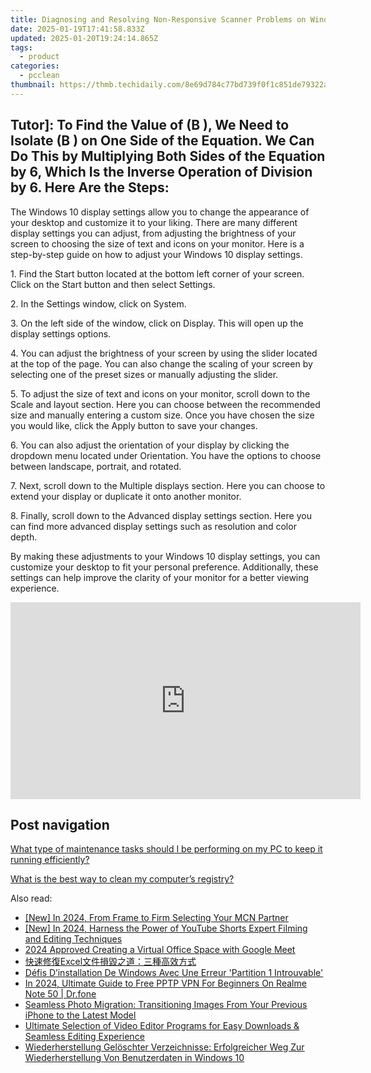 ```yaml
---
title: Diagnosing and Resolving Non-Responsive Scanner Problems on Windows Systems - Tips From YL Software Experts
date: 2025-01-19T17:41:58.833Z
updated: 2025-01-20T19:24:14.865Z
tags:
  - product
categories:
  - pcclean
thumbnail: https://thmb.techidaily.com/8e69d784c77bd739f0f1c851de79322ac9ec55e884e7ced93bcfd0b725d11a77.jpg
---
```


## Tutor]: To Find the Value of \(B \), We Need to Isolate \(B \) on One Side of the Equation. We Can Do This by Multiplying Both Sides of the Equation by 6, Which Is the Inverse Operation of Division by 6. Here Are the Steps:

The Windows 10 display settings allow you to change the appearance of your desktop and customize it to your liking. There are many different display settings you can adjust, from adjusting the brightness of your screen to choosing the size of text and icons on your monitor. Here is a step-by-step guide on how to adjust your Windows 10 display settings. 

1\. Find the Start button located at the bottom left corner of your screen. Click on the Start button and then select Settings.

2\. In the Settings window, click on System.

3\. On the left side of the window, click on Display. This will open up the display settings options. 

4\. You can adjust the brightness of your screen by using the slider located at the top of the page. You can also change the scaling of your screen by selecting one of the preset sizes or manually adjusting the slider.

5\. To adjust the size of text and icons on your monitor, scroll down to the Scale and layout section. Here you can choose between the recommended size and manually entering a custom size. Once you have chosen the size you would like, click the Apply button to save your changes.

6\. You can also adjust the orientation of your display by clicking the dropdown menu located under Orientation. You have the options to choose between landscape, portrait, and rotated.

7\. Next, scroll down to the Multiple displays section. Here you can choose to extend your display or duplicate it onto another monitor.

8\. Finally, scroll down to the Advanced display settings section. Here you can find more advanced display settings such as resolution and color depth. 

By making these adjustments to your Windows 10 display settings, you can customize your desktop to fit your personal preference. Additionally, these settings can help improve the clarity of your monitor for a better viewing experience.

<!-- affiliate ads begin -->
<iframe width="560" height="315" src="https://www.youtube.com/embed/GFHH14XlFCk?si=2HcjQbDx5eG0ZQAt" title="YouTube video player" frameborder="0" allow="accelerometer; autoplay; clipboard-write; encrypted-media; gyroscope; picture-in-picture; web-share" referrerpolicy="strict-origin-when-cross-origin" allowfullscreen></iframe>
<!-- affiliate ads end -->

## Post navigation

[What type of maintenance tasks should I be performing on my PC to keep it running efficiently?](https://tools.techidaily.com/pcclean/products/)

[What is the best way to clean my computer’s registry?](https://tools.techidaily.com/pcclean/products/)

<ins class="adsbygoogle"
     style="display:block"
     data-ad-format="autorelaxed"
     data-ad-client="ca-pub-7571918770474297"
     data-ad-slot="1223367746"></ins>

<ins class="adsbygoogle"
     style="display:block"
     data-ad-client="ca-pub-7571918770474297"
     data-ad-slot="8358498916"
     data-ad-format="auto"
     data-full-width-responsive="true"></ins>

<span class="atpl-alsoreadstyle">Also read:</span>
<div><ul>
<li><a href="https://eaxpv-info.techidaily.com/new-in-2024-from-frame-to-firm-selecting-your-mcn-partner/"><u>[New] In 2024, From Frame to Firm Selecting Your MCN Partner</u></a></li>
<li><a href="https://eaxpv-info.techidaily.com/new-in-2024-harness-the-power-of-youtube-shorts-expert-filming-and-editing-techniques/"><u>[New] In 2024, Harness the Power of YouTube Shorts Expert Filming and Editing Techniques</u></a></li>
<li><a href="https://visual-screen-recording.techidaily.com/2024-approved-creating-a-virtual-office-space-with-google-meet/"><u>2024 Approved Creating a Virtual Office Space with Google Meet</u></a></li>
<li><a href="https://discover-fantastic.techidaily.com/1728471700087-excel/"><u>快速修復Excel文件損毀之道：三種高效方式</u></a></li>
<li><a href="https://discover-fantastic.techidaily.com/defis-dinstallation-de-windows-avec-une-erreur-partition-1-introuvable/"><u>Défis D’installation De Windows Avec Une Erreur 'Partition 1 Introuvable'</u></a></li>
<li><a href="https://phone-solutions.techidaily.com/in-2024-ultimate-guide-to-free-pptp-vpn-for-beginners-on-realme-note-50-drfone-by-drfone-virtual-android/"><u>In 2024, Ultimate Guide to Free PPTP VPN For Beginners On Realme Note 50 | Dr.fone</u></a></li>
<li><a href="https://discover-fantastic.techidaily.com/seamless-photo-migration-transitioning-images-from-your-previous-iphone-to-the-latest-model/"><u>Seamless Photo Migration: Transitioning Images From Your Previous iPhone to the Latest Model</u></a></li>
<li><a href="https://some-approaches.techidaily.com/ultimate-selection-of-video-editor-programs-for-easy-downloads-and-seamless-editing-experience/"><u>Ultimate Selection of Video Editor Programs for Easy Downloads & Seamless Editing Experience</u></a></li>
<li><a href="https://discover-fantastic.techidaily.com/wiederherstellung-geloschter-verzeichnisse-erfolgreicher-weg-zur-wiederherstellung-von-benutzerdaten-in-windows-10/"><u>Wiederherstellung Gelöschter Verzeichnisse: Erfolgreicher Weg Zur Wiederherstellung Von Benutzerdaten in Windows 10</u></a></li>
</ul></div>

